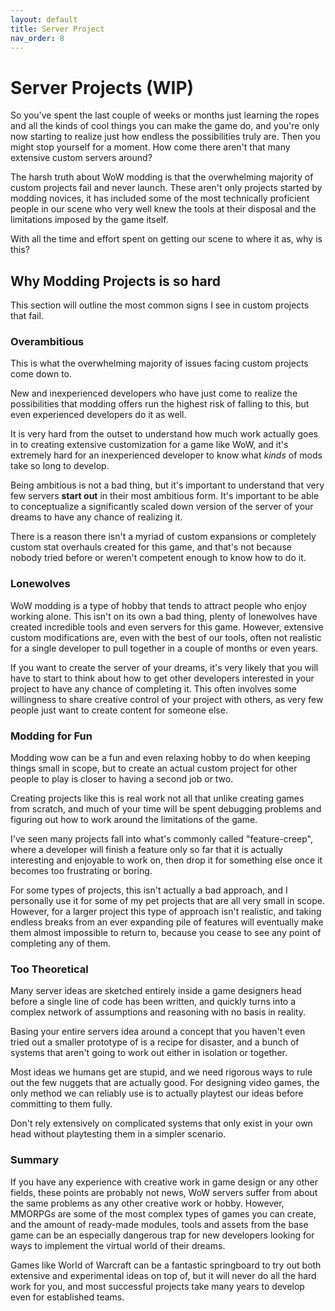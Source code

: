 ```yaml
---
layout: default
title: Server Project
nav_order: 8
---
```


# Server Projects (WIP)

So you've spent the last couple of weeks or months just learning the ropes and all the kinds of cool things you can make the game do, and you're only now starting to realize just how endless the possibilities truly are. Then you might stop yourself for a moment. How come there aren't that many extensive custom servers around?

The harsh truth about WoW modding is that the overwhelming majority of custom projects fail and never launch. These aren't only projects started by modding novices, it has included some of the most technically proficient people in our scene who very well knew the tools at their disposal and the limitations imposed by the game itself.

With all the time and effort spent on getting our scene to where it as, why is this?

## Why Modding Projects is so hard

This section will outline the most common signs I see in custom projects that fail.

### Overambitious

This is what the overwhelming majority of issues facing custom projects come down to.

New and inexperienced developers who have just come to realize the possibilities that modding offers run the highest risk of falling to this, but even experienced developers do it as well.

It is very hard from the outset to understand how much work actually goes in to creating extensive customization for a game like WoW, and it's extremely hard for an inexperienced developer to know what _kinds_ of mods take so long to develop.

Being ambitious is not a bad thing, but it's important to understand that very few servers **start out** in their most ambitious form. It's important to be able to conceptualize a significantly scaled down version of the server of your dreams to have any chance of realizing it.

There is a reason there isn't a myriad of custom expansions or completely custom stat overhauls created for this game, and that's not because nobody tried before or weren't competent enough to know how to do it.

### Lonewolves

WoW modding is a type of hobby that tends to attract people who enjoy working alone. This isn't on its own a bad thing, plenty of lonewolves have created incredible tools and even servers for this game. However, extensive custom modifications are, even with the best of our tools, often not realistic for a single developer to pull together in a couple of months or even years.

If you want to create the server of your dreams, it's very likely that you will have to start to think about how to get other developers interested in your project to have any chance of completing it. This often involves some willingness to share creative control of your project with others, as very few people just want to create content for someone else.

### Modding for Fun

Modding wow can be a fun and even relaxing hobby to do when keeping things small in scope, but to create an actual custom project for other people to play is closer to having a second job or two.

Creating projects like this is real work not all that unlike creating games from scratch, and much of your time will be spent debugging problems and figuring out how to work around the limitations of the game. 

I've seen many projects fall into what's commonly called "feature-creep", where a developer will finish a feature only so far that it is actually interesting and enjoyable to work on, then drop it for something else once it becomes too frustrating or boring.

For some types of projects, this isn't actually a bad approach, and I personally use it for some of my pet projects that are all very small in scope. However, for a larger project this type of approach isn't realistic, and taking endless breaks from an ever expanding pile of features will eventually make them almost impossible to return to, because you cease to see any point of completing any of them.

### Too Theoretical

Many server ideas are sketched entirely inside a game designers head before a single line of code has been written, and quickly turns into a complex network of assumptions and reasoning with no basis in reality.

Basing your entire servers idea around a concept that you haven't even tried out a smaller prototype of is a recipe for disaster, and a bunch of systems that aren't going to work out either in isolation or together.

Most ideas we humans get are stupid, and we need rigorous ways to rule out the few nuggets that are actually good. For designing video games, the only method we can reliably use is to actually playtest our ideas before committing to them fully.

Don't rely extensively on complicated systems that only exist in your own head without playtesting them in a simpler scenario.

### Summary

If you have any experience with creative work in game design or any other fields, these points are probably not news, WoW servers suffer from about the same problems as any other creative work or hobby. However, MMORPGs are some of the most complex types of games you can create, and the amount of ready-made modules, tools and assets from the base game can be an especially dangerous trap for new developers looking for ways to  implement the virtual world of their dreams.

Games like World of Warcraft can be a fantastic springboard to try out both extensive and experimental ideas on top of, but it will never do all the hard work for you, and most successful projects take many years to develop even for established teams.